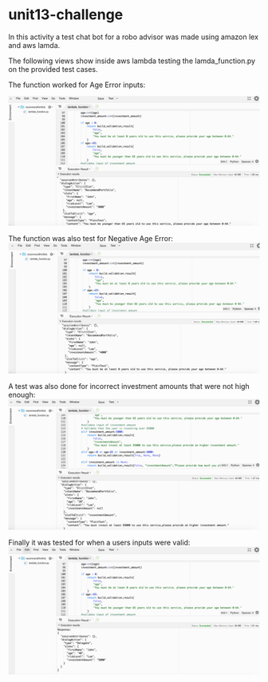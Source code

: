 # unit13-challenge

In this activity a test chat bot for a robo advisor was made using amazon lex and aws lamda. 

The following views show inside aws lambda testing the lamda_function.py on the provided test cases.

The function worked for Age Error inputs:

![Age Error](./age_error_test.png)

The function was also test for Negative Age Error:
![Negative Age Error](./negative_age_test.png)

A test was also done for incorrect investment amounts that were not high enough:
![Incorrect Amount](./incorrect_amount_test.png)

Finally it was tested for when a users inputs were valid:
![Correct Dialog](./correct_dialog_test.png)

